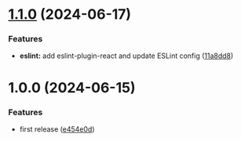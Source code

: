 # [1.1.0](https://github.com/LisaScheers/portfolio/compare/v1.0.0...v1.1.0) (2024-06-17)


### Features

* **eslint:** add eslint-plugin-react and update ESLint config ([11a8dd8](https://github.com/LisaScheers/portfolio/commit/11a8dd88eb0f6aeb629979c34465ecc81ca3d120))

# 1.0.0 (2024-06-15)


### Features

* first release ([e454e0d](https://github.com/LisaScheers/portfolio/commit/e454e0df7e95fc9cc4b9d36eb158b45617566c9f))
